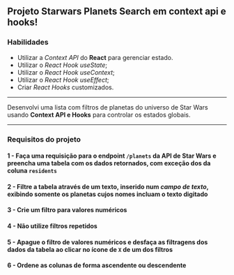 ## Projeto Starwars Planets Search em context api e hooks!

### Habilidades

* Utilizar a _Context API_ do **React** para gerenciar estado.
* Utilizar o _React Hook useState_;
* Utilizar o _React Hook useContext_;
* Utilizar o _React Hook useEffect_;
* Criar _React Hooks_ customizados.

---

Desenvolvi uma lista com filtros de planetas do universo de Star Wars usando **Context API e Hooks** para controlar os estados globais.

---

### Requisitos do projeto

#### 1 - Faça uma requisição para o endpoint `/planets` da API de Star Wars e preencha uma tabela com os dados retornados, com exceção dos da coluna `residents`

#### 2 - Filtre a tabela através de um texto, inserido num *campo de texto*, exibindo somente os planetas cujos nomes incluam o texto digitado

#### 3 - Crie um filtro para valores numéricos

#### 4 - Não utilize filtros repetidos

#### 5 - Apague o filtro de valores numéricos e desfaça as filtragens dos dados da tabela ao clicar no ícone de `X` de um dos filtros

#### 6 - Ordene as colunas de forma ascendente ou descendente
